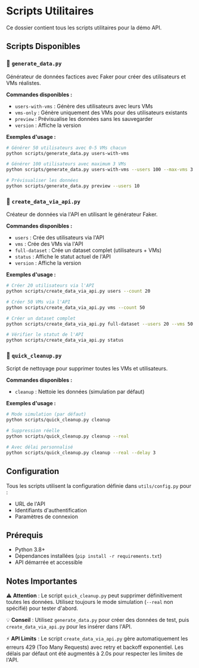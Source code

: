 # Scripts Utilitaires

Ce dossier contient tous les scripts utilitaires pour la démo API.

## Scripts Disponibles

### 🎲 `generate_data.py`
Générateur de données factices avec Faker pour créer des utilisateurs et VMs réalistes.

**Commandes disponibles :**
- `users-with-vms` : Génère des utilisateurs avec leurs VMs
- `vms-only` : Génère uniquement des VMs pour des utilisateurs existants  
- `preview` : Prévisualise les données sans les sauvegarder
- `version` : Affiche la version

**Exemples d'usage :**
```bash
# Générer 50 utilisateurs avec 0-5 VMs chacun
python scripts/generate_data.py users-with-vms

# Générer 100 utilisateurs avec maximum 3 VMs
python scripts/generate_data.py users-with-vms --users 100 --max-vms 3

# Prévisualiser les données
python scripts/generate_data.py preview --users 10
```

### 🚀 `create_data_via_api.py`
Créateur de données via l'API en utilisant le générateur Faker.

**Commandes disponibles :**
- `users` : Crée des utilisateurs via l'API
- `vms` : Crée des VMs via l'API
- `full-dataset` : Crée un dataset complet (utilisateurs + VMs)
- `status` : Affiche le statut actuel de l'API
- `version` : Affiche la version

**Exemples d'usage :**
```bash
# Créer 20 utilisateurs via l'API
python scripts/create_data_via_api.py users --count 20

# Créer 50 VMs via l'API
python scripts/create_data_via_api.py vms --count 50

# Créer un dataset complet
python scripts/create_data_via_api.py full-dataset --users 20 --vms 50

# Vérifier le statut de l'API
python scripts/create_data_via_api.py status
```

### 🧹 `quick_cleanup.py`
Script de nettoyage pour supprimer toutes les VMs et utilisateurs.

**Commandes disponibles :**
- `cleanup` : Nettoie les données (simulation par défaut)

**Exemples d'usage :**
```bash
# Mode simulation (par défaut)
python scripts/quick_cleanup.py cleanup

# Suppression réelle
python scripts/quick_cleanup.py cleanup --real

# Avec délai personnalisé
python scripts/quick_cleanup.py cleanup --real --delay 3
```

## Configuration

Tous les scripts utilisent la configuration définie dans `utils/config.py` pour :
- URL de l'API
- Identifiants d'authentification
- Paramètres de connexion

## Prérequis

- Python 3.8+
- Dépendances installées (`pip install -r requirements.txt`)
- API démarrée et accessible

## Notes Importantes

⚠️ **Attention** : Le script `quick_cleanup.py` peut supprimer définitivement toutes les données. Utilisez toujours le mode simulation (`--real` non spécifié) pour tester d'abord.

💡 **Conseil** : Utilisez `generate_data.py` pour créer des données de test, puis `create_data_via_api.py` pour les insérer dans l'API.

⚡ **API Limits** : Le script `create_data_via_api.py` gère automatiquement les erreurs 429 (Too Many Requests) avec retry et backoff exponentiel. Les délais par défaut ont été augmentés à 2.0s pour respecter les limites de l'API.
